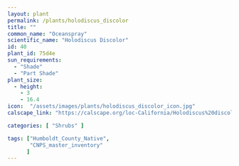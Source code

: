 ```yaml
---
layout: plant                                                              
permalink: /plants/holodiscus_discolor
title: ""
common_name: "Oceanspray"
scientific_name: "Holodiscus Discolor"
id: 40
plant_id: 75d4e
sun_requirements:
  - "Shade"
  - "Part Shade"
plant_size:
  - height: 
    - 3
    - 16.4
icon:  "/assets/images/plants/holodiscus_discolor_icon.jpg"
calscape_link: "https://calscape.org/loc-California/Holodiscus%20discolor(%20)"

categories: [ "Shrubs" ]

tags: ["Humboldt_County_Native",
       "CNPS_master_inventory"
      ]
---
```



